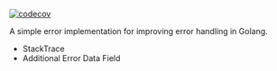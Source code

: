 [![codecov](https://codecov.io/github/ice-coldbell/errorx/graph/badge.svg?token=2UMEGDURR0)](https://codecov.io/github/ice-coldbell/errorx)

A simple error implementation for improving error handling in Golang.

- StackTrace
- Additional Error Data Field